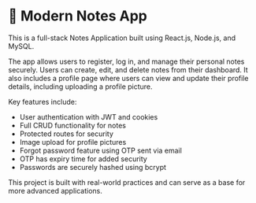 # 📝 Modern Notes App

This is a full-stack Notes Application built using React.js, Node.js, and MySQL.

The app allows users to register, log in, and manage their personal notes securely. Users can create, edit, and delete notes from their dashboard. It also includes a profile page where users can view and update their profile details, including uploading a profile picture.

Key features include:

- User authentication with JWT and cookies
- Full CRUD functionality for notes
- Protected routes for security
- Image upload for profile pictures
- Forgot password feature using OTP sent via email
- OTP has expiry time for added security
- Passwords are securely hashed using bcrypt

This project is built with real-world practices and can serve as a base for more advanced applications.

